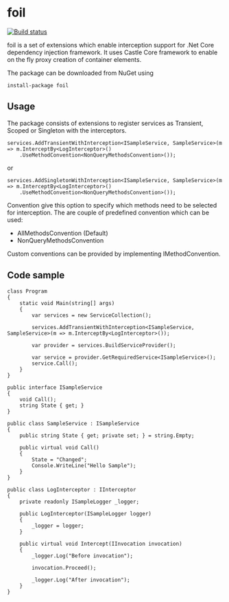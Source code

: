 # foil

[![Build status](https://ci.appveyor.com/api/projects/status/x97rqf3f82647e1j?svg=true)](https://ci.appveyor.com/project/moattarwork/foil-nha98)

foil is a set of extensions which enable interception support for .Net Core dependency injection framework. It uses Castle Core framework to enable on the fly proxy creation of container elements.

The package can be downloaded from NuGet using

```
install-package foil
```

## Usage
The package consists of extensions to register services as Transient, Scoped or Singleton with the interceptors.

```
services.AddTransientWithInterception<ISampleService, SampleService>(m => m.InterceptBy<LogInterceptor>()
    .UseMethodConvention<NonQueryMethodsConvention>());
```  
or
```
services.AddSingletonWithInterception<ISampleService, SampleService>(m => m.InterceptBy<LogInterceptor>()
    .UseMethodConvention<NonQueryMethodsConvention>());

```
Convention give this option to specify which methods need to be selected for interception. The are couple of predefined convention which can be used:
- AllMethodsConvention (Default)
- NonQueryMethodsConvention

Custom conventions can be provided by implementing IMethodConvention.

## Code sample

    class Program
    {
        static void Main(string[] args)
        {
            var services = new ServiceCollection();

            services.AddTransientWithInterception<ISampleService, SampleService>(m => m.InterceptBy<LogInterceptor>());

            var provider = services.BuildServiceProvider();

            var service = provider.GetRequiredService<ISampleService>();
            service.Call();
        }
    }
    
    public interface ISampleService
    {
        void Call();
        string State { get; }
    }
    
    public class SampleService : ISampleService
    {
        public string State { get; private set; } = string.Empty;
        
        public virtual void Call()
        {
            State = "Changed";
            Console.WriteLine("Hello Sample");
        }
    }

    public class LogInterceptor : IInterceptor
    {
        private readonly ISampleLogger _logger;

        public LogInterceptor(ISampleLogger logger)
        {
            _logger = logger;
        }

        public virtual void Intercept(IInvocation invocation)
        {
            _logger.Log("Before invocation");
            
            invocation.Proceed();
            
            _logger.Log("After invocation");
        }
    }
    
    
